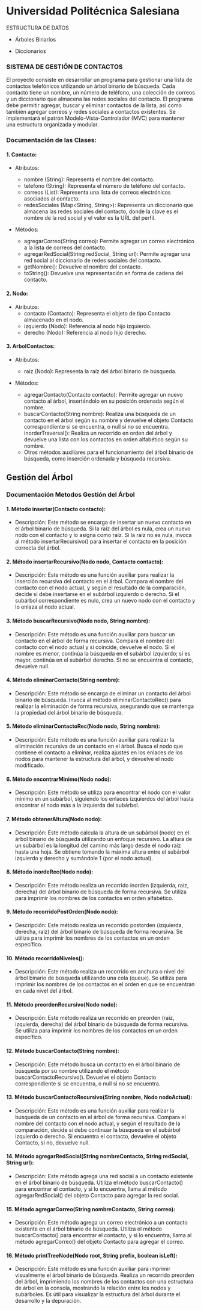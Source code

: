 # Universidad Politécnica Salesiana
ESTRUCTURA DE DATOS

- Árboles Binarios

- Diccionarios

### SISTEMA DE GESTIÓN DE CONTACTOS

El proyecto consiste en desarrollar un programa para gestionar una lista de contactos telefónicos utilizando un árbol binario de búsqueda. Cada contacto tiene un nombre, un número de teléfono, una colección de correos y un diccionario que almacena las redes sociales del contacto. El programa debe permitir agregar, buscar y eliminar contactos de la lista, así como también agregar correos y redes sociales a contactos existentes. Se implementará el patrón Modelo-Vista-Controlador (MVC) para mantener una estructura organizada y modular.

### Documentación de las Clases:

#### 1. Contacto:

- Atributos:

  - nombre (String): Representa el nombre del contacto.
  - telefono (String): Representa el número de teléfono del contacto.
  - correos (List<String>): Representa una lista de correos electrónicos asociados al contacto.
  - redesSociales (Map<String, String>): Representa un diccionario que almacena las redes sociales del contacto, donde la clave es el nombre de la red social y el valor es la URL del perfil.
- Métodos:

  - agregarCorreo(String correo): Permite agregar un correo electrónico a la lista de correos del contacto.
  - agregarRedSocial(String redSocial, String url): Permite agregar una red social al diccionario de redes sociales del contacto.
  - getNombre(): Devuelve el nombre del contacto.
  - toString(): Devuelve una representación en forma de cadena del contacto.
#### 2. Nodo:

- Atributos:
  - contacto (Contacto): Representa el objeto de tipo Contacto almacenado en el nodo.
  - izquierdo (Nodo): Referencia al nodo hijo izquierdo.
  - derecho (Nodo): Referencia al nodo hijo derecho.
#### 3. ArbolContactos:

- Atributos:

  - raiz (Nodo): Representa la raíz del árbol binario de búsqueda.
- Métodos:

  - agregarContacto(Contacto contacto): Permite agregar un nuevo contacto al árbol, insertándolo en su posición ordenada según el nombre.
  - buscarContacto(String nombre): Realiza una búsqueda de un contacto en el árbol según su nombre y devuelve el objeto Contacto correspondiente si se encuentra, o null si no se encuentra.
inorderTraversal(): Realiza un recorrido en orden del árbol y devuelve una lista con los contactos en orden alfabético según su nombre.
  - Otros métodos auxiliares para el funcionamiento del árbol binario de búsqueda, como inserción ordenada y búsqueda recursiva.

## Gestión del Árbol

### Documentación Metodos Gestión del Árbol

#### 1. Método insertar(Contacto contacto):

- Descripción: Este método se encarga de insertar un nuevo contacto en el árbol binario de búsqueda. Si la raíz del árbol es nula, crea un nuevo nodo con el contacto y lo asigna como raíz. Si la raíz no es nula, invoca al método insertarRecursivo() para insertar el contacto en la posición correcta del árbol.
  
#### 2. Método insertarRecursivo(Nodo nodo, Contacto contacto):

- Descripción: Este método es una función auxiliar para realizar la inserción recursiva del contacto en el árbol. Compara el nombre del contacto con el nodo actual, y según el resultado de la comparación, decide si debe insertarse en el subárbol izquierdo o derecho. Si el subárbol correspondiente es nulo, crea un nuevo nodo con el contacto y lo enlaza al nodo actual.
  
#### 3. Método buscarRecursivo(Nodo nodo, String nombre):

- Descripción: Este método es una función auxiliar para buscar un contacto en el árbol de forma recursiva. Compara el nombre del contacto con el nodo actual y si coincide, devuelve el nodo. Si el nombre es menor, continúa la búsqueda en el subárbol izquierdo; si es mayor, continúa en el subárbol derecho. Si no se encuentra el contacto, devuelve null.
  
#### 4. Método eliminarContacto(String nombre):

- Descripción: Este método se encarga de eliminar un contacto del árbol binario de búsqueda. Invoca al método eliminarContactoRec() para realizar la eliminación de forma recursiva, asegurando que se mantenga la propiedad del árbol binario de búsqueda.
  
#### 5. Método eliminarContactoRec(Nodo nodo, String nombre):

- Descripción: Este método es una función auxiliar para realizar la eliminación recursiva de un contacto en el árbol. Busca el nodo que contiene el contacto a eliminar, realiza ajustes en los enlaces de los nodos para mantener la estructura del árbol, y devuelve el nodo modificado.
  
#### 6. Método encontrarMinimo(Nodo nodo):

- Descripción: Este método se utiliza para encontrar el nodo con el valor mínimo en un subárbol, siguiendo los enlaces izquierdos del árbol hasta encontrar el nodo más a la izquierda del subárbol.
  
#### 7. Método obtenerAltura(Nodo nodo):

- Descripción: Este método calcula la altura de un subárbol (nodo) en el árbol binario de búsqueda utilizando un enfoque recursivo. La altura de un subárbol es la longitud del camino más largo desde el nodo raíz hasta una hoja. Se obtiene tomando la máxima altura entre el subárbol izquierdo y derecho y sumándole 1 (por el nodo actual).
  
#### 8. Método inordeRec(Nodo nodo):

- Descripción: Este método realiza un recorrido inorden (izquierda, raíz, derecha) del árbol binario de búsqueda de forma recursiva. Se utiliza para imprimir los nombres de los contactos en orden alfabético.
  
#### 9. Método recorridoPostOrden(Nodo nodo):

- Descripción: Este método realiza un recorrido postorden (izquierda, derecha, raíz) del árbol binario de búsqueda de forma recursiva. Se utiliza para imprimir los nombres de los contactos en un orden específico.
  
#### 10. Método recorridoNiveles():

- Descripción: Este método realiza un recorrido en anchura o nivel del árbol binario de búsqueda utilizando una cola (queue). Se utiliza para imprimir los nombres de los contactos en el orden en que se encuentran en cada nivel del árbol.
  
#### 11. Método preordenRecursivo(Nodo nodo):

- Descripción: Este método realiza un recorrido en preorden (raíz, izquierda, derecha) del árbol binario de búsqueda de forma recursiva. Se utiliza para imprimir los nombres de los contactos en un orden específico.
  
#### 12. Método buscarContacto(String nombre):

- Descripción: Este método busca un contacto en el árbol binario de búsqueda por su nombre utilizando el método buscarContactoRecursivo(). Devuelve el objeto Contacto correspondiente si se encuentra, o null si no se encuentra.
  
#### 13. Método buscarContactoRecursivo(String nombre, Nodo nodoActual):

- Descripción: Este método es una función auxiliar para realizar la búsqueda de un contacto en el árbol de forma recursiva. Compara el nombre del contacto con el nodo actual, y según el resultado de la comparación, decide si debe continuar la búsqueda en el subárbol izquierdo o derecho. Si encuentra el contacto, devuelve el objeto Contacto, si no, devuelve null.
  
#### 14. Método agregarRedSocial(String nombreContacto, String redSocial, String url):

- Descripción: Este método agrega una red social a un contacto existente en el árbol binario de búsqueda. Utiliza el método buscarContacto() para encontrar el contacto, y si lo encuentra, llama al método agregarRedSocial() del objeto Contacto para agregar la red social.
  
#### 15. Método agregarCorreo(String nombreContacto, String correo):

- Descripción: Este método agrega un correo electrónico a un contacto existente en el árbol binario de búsqueda. Utiliza el método buscarContacto() para encontrar el contacto, y si lo encuentra, llama al método agregarCorreo() del objeto Contacto para agregar el correo.
  
#### 16. Método printTreeNode(Nodo root, String prefix, boolean isLeft):

- Descripción: Este método es una función auxiliar para imprimir visualmente el árbol binario de búsqueda. Realiza un recorrido preorden del árbol, imprimiendo los nombres de los contactos con una estructura de árbol en la consola, mostrando la relación entre los nodos y subárboles. Es útil para visualizar la estructura del árbol durante el desarrollo y la depuración.


  
